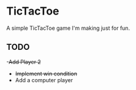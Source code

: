 # TicTacToe

A simple TicTacToe game I'm making just for fun.

## TODO
-~~Add Player 2~~
- ~~Implement win condition~~
- Add a computer player
